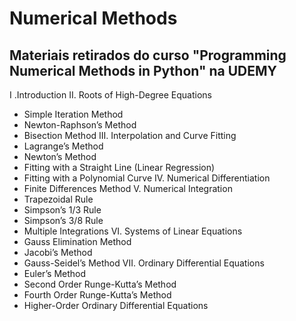 # Numerical Methods
## Materiais retirados do curso "Programming Numerical Methods in Python" na UDEMY

I .Introduction
II. Roots of High-Degree Equations
 - Simple Iteration Method
 - Newton-Raphson’s Method
 - Bisection Method
III. Interpolation and Curve Fitting
 - Lagrange’s Method
 - Newton’s Method
 - Fitting with a Straight Line (Linear Regression)
 - Fitting with a Polynomial Curve
IV. Numerical Differentiation
 - Finite Differences Method
V. Numerical Integration
 - Trapezoidal Rule
 - Simpson’s 1/3 Rule
 - Simpson’s 3/8 Rule
 - Multiple Integrations
VI. Systems of Linear Equations
 - Gauss Elimination Method
 - Jacobi’s Method
 - Gauss-Seidel’s Method
VII. Ordinary Differential Equations
 - Euler’s Method
 - Second Order Runge-Kutta’s Method
 - Fourth Order Runge-Kutta’s Method
 - Higher-Order Ordinary Differential Equations

